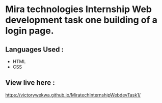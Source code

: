# Mira technologies Internship Web development task one building of a login page.

## Languages Used :
  - HTML
  - CSS

## View live here : 
https://victorywekwa.github.io/MiratechInternshipWebdevTask1/
